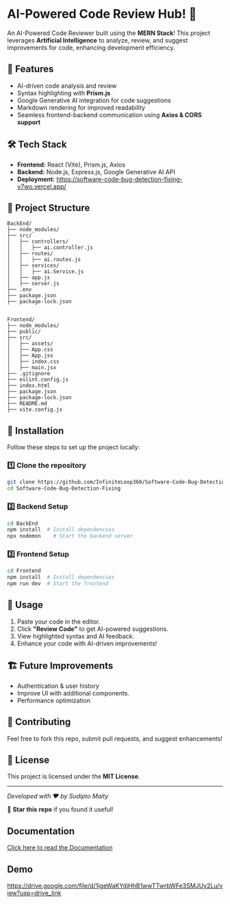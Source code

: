 # AI-Powered Code Review Hub! 🚀

An AI-Powered Code Reviewer built using the **MERN Stack**! This project leverages **Artificial Intelligence** to analyze, review, and suggest improvements for code, enhancing development efficiency.

## 📝 Features
- AI-driven code analysis and review
- Syntax highlighting with **Prism.js**
- Google Generative AI integration for code suggestions
- Markdown rendering for improved readability
- Seamless frontend-backend communication using **Axios & CORS support**

## 🛠️ Tech Stack
- **Frontend:** React (Vite), Prism.js, Axios
- **Backend:** Node.js, Express.js, Google Generative AI API
- **Deployment:** https://software-code-bug-detection-fixing-y7wo.vercel.app/

## 📂 Project Structure
```
BackEnd/
├── node_modules/
├── src/
│   ├── controllers/
│   │   ├── ai.controller.js
│   ├── routes/
│   │   ├── ai.routes.js
│   ├── services/
│   │   ├── ai.Service.js
│   ├── app.js
│   ├── server.js
├── .env
├── package.json
├── package-lock.json


Frontend/
├── node_modules/
├── public/
├── src/
│   ├── assets/
│   ├── App.css
│   ├── App.jsx
│   ├── index.css
│   ├── main.jsx
├── .gitignore
├── eslint.config.js
├── index.html
├── package.json
├── package-lock.json
├── README.md
├── vite.config.js
```

## 🚀 Installation
Follow these steps to set up the project locally:

### 1️⃣ Clone the repository
```bash
git clone https://github.com/InfiniteLoop360/Software-Code-Bug-Detection-Fixing.git
cd Software-Code-Bug-Detection-Fixing
```

### 2️⃣ Backend Setup
```bash
cd BackEnd
npm install  # Install dependencies
npx nodemon    # Start the backend server
```

### 3️⃣ Frontend Setup
```bash
cd Frontend
npm install  # Install dependencies
npm run dev  # Start the frontend
```

## 🎯 Usage
1. Paste your code in the editor.
2. Click **"Review Code"** to get AI-powered suggestions.
3. View highlighted syntax and AI feedback.
4. Enhance your code with AI-driven improvements!

## 🏗️ Future Improvements
- Authentication & user history
- Improve UI with additional components.
- Performance optimization

## 🤝 Contributing
Feel free to fork this repo, submit pull requests, and suggest enhancements!

## 📜 License
This project is licensed under the **MIT License**.

---
_Developed with ❤️ by Sudipto Maity_

🌟 **Star this repo** if you found it useful!

## Documentation

[Click here to read the Documentation](https://drive.google.com/file/d/1mZ8OF9R9b35e9LBGt_Vcetv1zJffKdeX/view?usp=drive_link)

## Demo

https://drive.google.com/file/d/1igeWaKYdjHhB1wwTTwrbWFe3SMJUy2Lu/view?usp=drive_link


